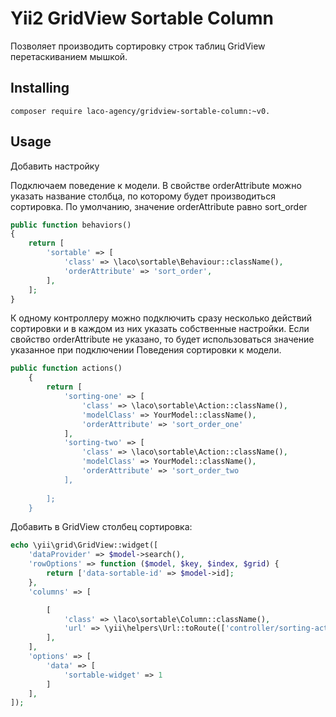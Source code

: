 # Yii2 GridView Sortable Column

Позволяет производить сортировку строк таблиц GridView перетаскиванием мышкой.

## Installing

```
composer require laco-agency/gridview-sortable-column:~v0.
```

## Usage
Добавить настройку

Подключаем поведение к модели. В свойстве orderAttribute можно указать название столбца, по которому будет производиться сортировка.
По умолчанию, значение orderAttribute равно sort_order

```php
public function behaviors()
{
    return [
        'sortable' => [
            'class' => \laco\sortable\Behaviour::className(),
            'orderAttribute' => 'sort_order',
        ],
    ];
}
```

К одному контроллеру можно подключить сразу несколько действий сортировки и в каждом из них указать собственные настройки.
Если свойство orderAttribute не указано, то будет использоваться значение указанное при подключении Поведения сортировки к модели.

```php
public function actions()
    {
        return [
            'sorting-one' => [
                'class' => \laco\sortable\Action::className(),
                'modelClass' => YourModel::className(),
                'orderAttribute' => 'sort_order_one'
            ],
            'sorting-two' => [
                'class' => \laco\sortable\Action::className(),
                'modelClass' => YourModel::className(),
                'orderAttribute' => 'sort_order_two
            ],   
                     
        ];
    }
```

Добавить в GridView столбец сортировка:

```php
echo \yii\grid\GridView::widget([
    'dataProvider' => $model->search(),
    'rowOptions' => function ($model, $key, $index, $grid) {
        return ['data-sortable-id' => $model->id];
    },
    'columns' => [

        [
            'class' => \laco\sortable\Column::className(),
            'url' => \yii\helpers\Url::toRoute(['controller/sorting-action'])
        ],
    ],
    'options' => [
        'data' => [
            'sortable-widget' => 1
        ]
    ],
]);
```
